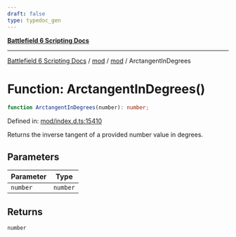 ```yaml
---
draft: false
type: typedoc_gen
---
```


[**Battlefield 6 Scripting Docs**](../../../_index.md)

***

[Battlefield 6 Scripting Docs](../../../_index.md) / [mod](../../_index.md) / [mod](../_index.md) / ArctangentInDegrees

# Function: ArctangentInDegrees()

```ts
function ArctangentInDegrees(number): number;
```

Defined in: [mod/index.d.ts:15410](https://github.com/battlefield-portal-community/portal-docs/blob/ff09b2690670f74de7e97198022e5a97ff1161ff/generators/santiago/mod/index.d.ts#L15410)

Returns the inverse tangent of a provided number value in degrees.

## Parameters

| Parameter | Type |
| ------ | ------ |
| `number` | `number` |

## Returns

`number`
